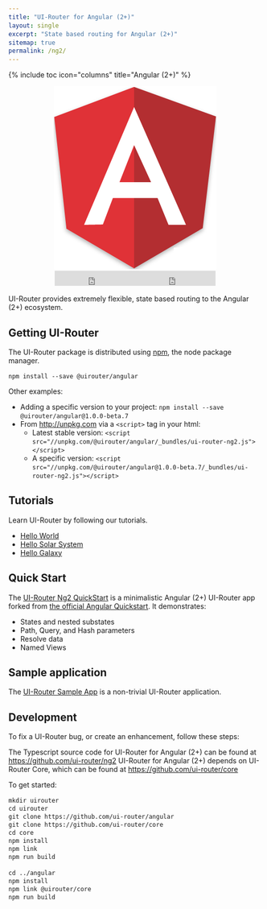 ```yaml
---
title: "UI-Router for Angular (2+)"
layout: single
excerpt: "State based routing for Angular (2+)"
sitemap: true
permalink: /ng2/
---
```

{% include toc icon="columns" title="Angular (2+)" %}

<center>
<img src="/images/logos/angular2.png">
<br /><iframe style="display: inline-block;" src="https://ghbtns.com/github-btn.html?user=ui-router&repo=ng2&type=fork&count=true&size=large" frameborder="0" scrolling="0" width="160px" height="30px"></iframe><iframe style="display: inline-block;" src="https://ghbtns.com/github-btn.html?user=ui-router&repo=ng2&type=star&count=true&size=large" frameborder="0" scrolling="0" width="160px" height="30px"></iframe>
</center>

UI-Router provides extremely flexible, state based routing to the Angular (2+) ecosystem.

## Getting UI-Router

The UI-Router package is distributed using [npm](https://www.npmjs.com/), the node package manager.

```
npm install --save @uirouter/angular
```

Other examples:

- Adding a specific version to your project: `npm install --save @uirouter/angular@1.0.0-beta.7`
- From <http://unpkg.com> via a `<script>` tag in your html: 
  - Latest stable version: `<script src="//unpkg.com/@uirouter/angular/_bundles/ui-router-ng2.js"></script>`
  - A specific version: `<script src="//unpkg.com/@uirouter/angular@1.0.0-beta.7/_bundles/ui-router-ng2.js"></script>`

## Tutorials

Learn UI-Router by following our tutorials.

- [Hello World](/ng2/tutorial/helloworld)
- [Hello Solar System](/ng2/tutorial/hellosolarsystem)
- [Hello Galaxy](/ng2/tutorial/hellogalaxy)
 
## Quick Start
 
The [UI-Router Ng2 QuickStart](https://github.com/ui-router/quickstart-ng2) is a minimalistic Angular (2+) UI-Router app forked from 
[the official Angular Quickstart](https://github.com/angular/quickstart).
It demonstrates:

- States and nested substates
- Path, Query, and Hash parameters
- Resolve data
- Named Views

## Sample application

The [UI-Router Sample App](/resources/sampleapp) is a non-trivial UI-Router application.
 
## Development

To fix a UI-Router bug, or create an enhancement, follow these steps: 

The Typescript source code for UI-Router for Angular (2+) can be found at <https://github.com/ui-router/ng2>
UI-Router for Angular (2+) depends on UI-Router Core, which can be found at <https://github.com/ui-router/core>

To get started:

```
mkdir uirouter
cd uirouter
git clone https://github.com/ui-router/angular
git clone https://github.com/ui-router/core
cd core
npm install
npm link
npm run build

cd ../angular
npm install
npm link @uirouter/core
npm run build
```

